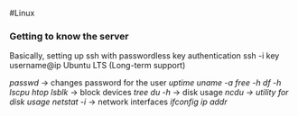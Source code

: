 #Linux 
### Getting to know the server
Basically, setting up ssh with passwordless key authentication
ssh -i key username@ip
Ubuntu LTS (Long-term support)

*passwd* -> changes password for the user
*uptime*
*uname -a*
*free -h*
*df -h*
*lscpu*
*htop*
*lsblk* -> block devices
*tree*
*du -h* -> disk usage
*ncdu -> utility for disk usage*
*netstat -i* -> network interfaces
*ifconfig*
*ip addr*